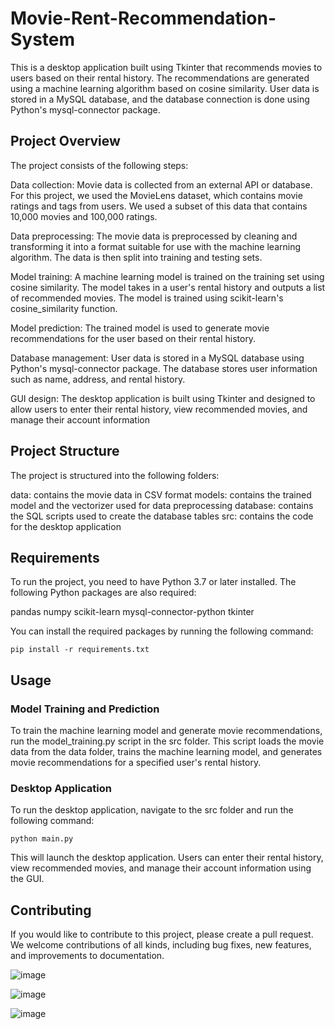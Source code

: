 # Movie-Rent-Recommendation-System

This is a desktop application built using Tkinter that recommends movies to users based on their rental history. The recommendations are generated using a machine learning algorithm based on cosine similarity. User data is stored in a MySQL database, and the database connection is done using Python's mysql-connector package.

## Project Overview

The project consists of the following steps:

  Data collection: Movie data is collected from an external API or database. For this project, we used the MovieLens dataset, which contains movie ratings and tags from users. We used a subset of this data that contains 10,000 movies and 100,000 ratings.

  Data preprocessing: The movie data is preprocessed by cleaning and transforming it into a format suitable for use with the machine learning algorithm. The data is then split into training and testing sets.

  Model training: A machine learning model is trained on the training set using cosine similarity. The model takes in a user's rental history and outputs a list of recommended movies. The model is trained using scikit-learn's cosine_similarity function.

  Model prediction: The trained model is used to generate movie recommendations for the user based on their rental history.

  Database management: User data is stored in a MySQL database using Python's mysql-connector package. The database stores user information such as name, address, and rental history.

  GUI design: The desktop application is built using Tkinter and designed to allow users to enter their rental history, view recommended movies, and manage their account information
  
  
## Project Structure
  
  The project is structured into the following folders:

  data: contains the movie data in CSV format
  models: contains the trained model and the vectorizer used for data preprocessing
  database: contains the SQL scripts used to create the database tables
  src: contains the code for the desktop application
  
## Requirements

To run the project, you need to have Python 3.7 or later installed. The following Python packages are also required:

  pandas
  numpy
  scikit-learn
  mysql-connector-python
  tkinter

You can install the required packages by running the following command:
    
    pip install -r requirements.txt
    
## Usage

### Model Training and Prediction

To train the machine learning model and generate movie recommendations, run the model_training.py script in the src folder. This script loads the movie data from the data folder, trains the machine learning model, and generates movie recommendations for a specified user's rental history.

### Desktop Application

To run the desktop application, navigate to the src folder and run the following command:
    
    python main.py

This will launch the desktop application. Users can enter their rental history, view recommended movies, and manage their account information using the GUI.

## Contributing

If you would like to contribute to this project, please create a pull request. We welcome contributions of all kinds, including bug fixes, new features, and improvements to documentation.

 
![image](https://user-images.githubusercontent.com/112408652/218651101-f417e33a-1b3c-4531-821c-955ed7656b9b.png)

![image](https://user-images.githubusercontent.com/112408652/218651913-0eb6bfbb-6b70-4dcb-a224-91fb0b0f89dc.png)

![image](https://user-images.githubusercontent.com/112408652/218651981-685ebb5a-8a67-4e04-9981-1ef7ff4773fd.png)


